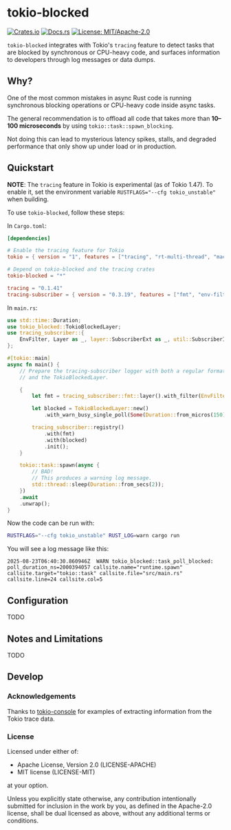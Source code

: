 # tokio-blocked

[![Crates.io](https://img.shields.io/crates/v/tokio-blocked.svg)](https://crates.io/crates/tokio-blocked)
[![Docs.rs](https://docs.rs/tokio-blocked/badge.svg)](https://docs.rs/tokio-blocked)
[![License: MIT/Apache-2.0](https://img.shields.io/badge/license-MIT%2FApache--2.0-blue.svg)](#license)

`tokio-blocked` integrates with Tokio's `tracing` feature to detect tasks
that are blocked by synchronous or CPU-heavy code,
and surfaces information to developers through log messages or data dumps.

## Why?

One of the most common mistakes in async Rust code is running
synchronous blocking operations or CPU-heavy code inside async tasks.

The general recommendation is to offload all code that takes more than
**10–100 microseconds** by using `tokio::task::spawn_blocking`.

Not doing this can lead to mysterious latency spikes, stalls,
and degraded performance that only show up under load or in production.

## Quickstart

**NOTE**: The `tracing` feature in Tokio is experimental (as of Tokio 1.47).
To enable it, set the environment variable `RUSTFLAGS="--cfg tokio_unstable"`
when building.

To use `tokio-blocked`, follow these steps:

In `Cargo.toml`:
```toml
[dependencies]

# Enable the tracing feature for Tokio
tokio = { version = "1", features = ["tracing", "rt-multi-thread", "macros"] }

# Depend on tokio-blocked and the tracing crates
tokio-blocked = "*"

tracing = "0.1.41"
tracing-subscriber = { version = "0.3.19", features = ["fmt", "env-filter"] }
```

In `main.rs`:
```rust
use std::time::Duration;
use tokio_blocked::TokioBlockedLayer;
use tracing_subscriber::{
    EnvFilter, Layer as _, layer::SubscriberExt as _, util::SubscriberInitExt as _,
};

#[tokio::main]
async fn main() {
    // Prepare the tracing-subscriber logger with both a regular format logger
    // and the TokioBlockedLayer.

    {
        let fmt = tracing_subscriber::fmt::layer().with_filter(EnvFilter::from_default_env());

        let blocked = TokioBlockedLayer::new()
            .with_warn_busy_single_poll(Some(Duration::from_micros(150)));

        tracing_subscriber::registry()
            .with(fmt)
            .with(blocked)
            .init();
    }

    tokio::task::spawn(async {
        // BAD!
        // This produces a warning log message.
        std::thread::sleep(Duration::from_secs(2));
    })
    .await
    .unwrap();
}
```

Now the code can be run with:

```bash
RUSTFLAGS="--cfg tokio_unstable" RUST_LOG=warn cargo run
```

You will see a log message like this:

```
2025-08-23T06:40:30.860946Z  WARN tokio_blocked::task_poll_blocked: poll_duration_ns=2000394057 callsite.name="runtime.spawn" callsite.target="tokio::task" callsite.file="src/main.rs" callsite.line=24 callsite.col=5
```


## Configuration

TODO


## Notes and Limitations

TODO

## Develop

### Acknowledgements

Thanks to [tokio-console](https://github.com/tokio-rs/console) for examples
of extracting information from the Tokio trace data.

### License

Licensed under either of:

- Apache License, Version 2.0 (LICENSE-APACHE)
- MIT license (LICENSE-MIT)

at your option.

Unless you explicitly state otherwise,
any contribution intentionally submitted for inclusion in the work by you, as defined in the Apache-2.0 license,
shall be dual licensed as above, without any additional terms or conditions.
